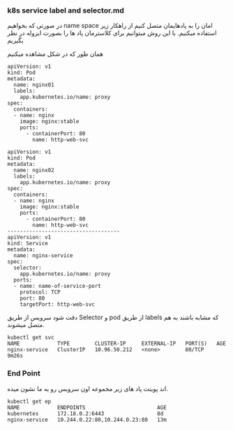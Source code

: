 ### k8s service label and selector.md
در صورتی که بخواهیم name space امان را به پادهایمان متصل کنیم از راهکار زیر استفاده میکنیم.
با این روش میتوانیم برای کلاسترمان پاد ها را بصورت ایزوله در نظر بگیریم



همان طور که در شکل مشاهده میکنیم

```
apiVersion: v1
kind: Pod
metadata:
  name: nginx01
  labels:
    app.kubernetes.io/name: proxy
spec:
  containers:
  - name: nginx
    image: nginx:stable
    ports:
      - containerPort: 80
        name: http-web-svc

apiVersion: v1
kind: Pod
metadata:
  name: nginx02
  labels:
    app.kubernetes.io/name: proxy
spec:
  containers:
  - name: nginx
    image: nginx:stable
    ports:
      - containerPort: 80
        name: http-web-svc
------------------------------------
apiVersion: v1
kind: Service
metadata:
  name: nginx-service
spec:
  selector:
    app.kubernetes.io/name: proxy
  ports:
  - name: name-of-service-port
    protocol: TCP
    port: 80
    targetPort: http-web-svc
```
دقت شود سرویس از طریق Selector  و pod از طریق labels که مشابه باشند به هم متصل میشوند.

```
kubectl get svc
NAME            TYPE        CLUSTER-IP     EXTERNAL-IP   PORT(S)   AGE
nginx-service   ClusterIP   10.96.50.212   <none>        80/TCP    9m26s
```
	
### End Point


اند پوینت پاد های زیر مجموعه اون سرویس رو به ما نشون میده. 
	
```
kubectl get ep
NAME            ENDPOINTS                       AGE
kubernetes      172.18.0.2:6443                 8d
nginx-service   10.244.0.22:80,10.244.0.23:80   13m
```
	
